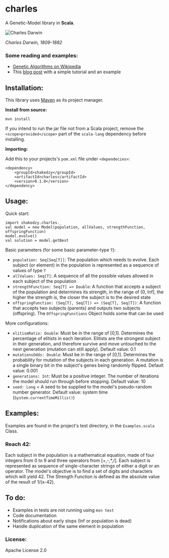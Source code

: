 # charles
A Genetic-Model library in **Scala**.

![Charles Darwin](https://i.guim.co.uk/img/media/83381c9b4b97c3eefd1c6f67cd32f819e22fab80/60_206_3398_4246/master/3398.jpg?w=300&q=55&auto=format&usm=12&fit=max&s=d3ece4b003774449dc14053a243597a9)

_Charles Darwin, 1809-1882_

### Some reading and examples:
* [Genetic Algorithms on Wikipedia](https://en.wikipedia.org/wiki/Genetic_algorithm)
* This [blog post](https://burakkanber.com/blog/machine-learning-genetic-algorithms-part-1-javascript/) with a simple tutorial and an example

## Installation:
This library uses [Maven](https://maven.apache.org/) as its project manager.

**Install from source:**
```
mvn install
```
If you intend to run the jar file not from a Scala project, remove the `<scope>provided</scope>` part of
the `scala-lang` dependency before installing.

**Importing:**

Add this to your projects's `pom.xml` file under `<dependecies>`:

```
<dependency>
    <groupId>shakedzy</groupId>
    <artifactId>charles</artifactId>
    <version>0.1.0</version>
</dependency>
```


## Usage:
Quick start:
```
import shakedzy.charles._
val model = new Model(population, allValues, strengthFunction, offspringFunction)
model.evolve()
val solution = model.getBest
```
Basic parameters (for some basic parameter-type `T`):
* `population: Seq[Seq[T]]`: The population which needs to evolve. Each subject (or element) in the
 population is represented as a sequence of values of type `T`
* `allValues: Seq[T]`: A sequence of all the possible values allowed in each subject of the population
* `strengthFunction: Seq[T] => Double`: A function that accepts a subject of the population and determines 
 its strength, in the range of [0, Inf], the higher the strength is, the closer the subject is to the 
 desired state
* `offspringFunction: (Seq[T], Seq[T]) => (Seq[T], Seq[T])`: A function that accepts two subjects (parents) 
 and outputs two subjects (offspring). The `OffspringFunctions` Object holds some that can be used

More configurations:
* `elitismRatio: Double`: Must be in the range of [0,1]. Determines the percentage of elitists in each 
 iteration. Elitists are the strongest subject in their generation, and therefore survive and move 
 untouched to the next generation (mutation can still apply). Default value: 0.1
* `mutationsOdds: Double`: Must be in the range of [0,1]. Determines the probability for mutation of 
 the subjects in each generation. A mutation is a single binary bit in the subject's genes being randomly
 flipped. Default value: 0.001
* `generations: Int`: Must be a positive integer. The number of iterations the model should run through
 before stopping. Default value: 10
* `seed: Long` = A seed to be supplied to the model's pseudo-random number generator. Default value:
 system time (`System.currentTimeMillis()`)
 
## Examples:
Examples are found in the project's test directory, in the `Examples.scala` Class.

### Reach 42:
Each subject in the population is a mathematical equation, made of four integers from 0 to 9 and three
operators from [+,-,*,/]. Each subject is represented as sequence of single-character strings of either
a digit or an operator. The model's objective is to find a set of digits and characters which will
yield 42. The Strength Function is defined as the absolute value of the result of 1/(x-42).


## To do:
* Examples in tests are not running using `mvn test`
* Code documentation
* Notifications about early stops (Inf or population is dead)
* Handle duplication of the same element in population

### License:
Apache License 2.0